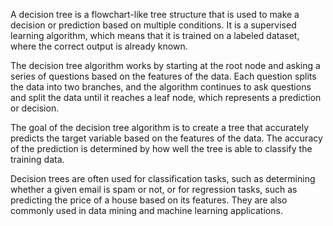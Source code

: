 A decision tree is a flowchart-like tree structure that is used to make a
decision or prediction based on multiple conditions. It is a supervised learning
algorithm, which means that it is trained on a labeled dataset, where the
correct output is already known.

The decision tree algorithm works by starting at the root node and asking a
series of questions based on the features of the data. Each question splits the
data into two branches, and the algorithm continues to ask questions and split
the data until it reaches a leaf node, which represents a prediction or
decision.

The goal of the decision tree algorithm is to create a tree that accurately
predicts the target variable based on the features of the data. The accuracy of
the prediction is determined by how well the tree is able to classify the
training data.

Decision trees are often used for classification tasks, such as determining
whether a given email is spam or not, or for regression tasks, such as
predicting the price of a house based on its features. They are also commonly
used in data mining and machine learning applications.
